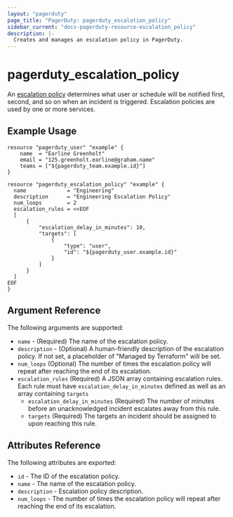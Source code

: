 ```yaml
---
layout: "pagerduty"
page_title: "PagerDuty: pagerduty_escalation_policy"
sidebar_current: "docs-pagerduty-resource-escalation_policy"
description: |-
  Creates and manages an escalation policy in PagerDuty.
---
```


# pagerduty\_escalation_policy

An [escalation policy](https://v2.developer.pagerduty.com/v2/page/api-reference#!/Escalation_Policies/get_escalation_policies) determines what user or schedule will be notified first, second, and so on when an incident is triggered. Escalation policies are used by one or more services.


## Example Usage

```
resource "pagerduty_user" "example" {
    name  = "Earline Greenholt"
    email = "125.greenholt.earline@graham.name"
    teams = ["${pagerduty_team.example.id}"]
}

resource "pagerduty_escalation_policy" "example" {
  name             = "Engineering"
  description      = "Engineering Escalation Policy"
  num_loops        = 2
  escalation_rules = <<EOF
  [
      {
          "escalation_delay_in_minutes": 10,
          "targets": [
              {
                  "type": "user",
                  "id": "${pagerduty_user.example.id}"
              }
          ]
      }
  ]
EOF
}
```

## Argument Reference

The following arguments are supported:

  * `name` - (Required) The name of the escalation policy.
  * `description` - (Optional) A human-friendly description of the escalation policy.
    If not set, a placeholder of "Managed by Terraform" will be set.
  * `num_loops` (Optional) The number of times the escalation policy will repeat after reaching the end of its escalation.
  * `escalation_rules` (Required) A JSON array containing escalation rules. Each rule must have `escalation_delay_in_minutes` defined as well as an array containing `targets`
    * `escalation_delay_in_minutes` (Required) The number of minutes before an unacknowledged incident escalates away from this rule.
    * `targets` (Required) The targets an incident should be assigned to upon reaching this rule.

## Attributes Reference

The following attributes are exported:

  * `id` - The ID of the escalation policy.
  * `name` - The name of the escalation policy.
  * `description` - Escalation policy description.
  * `num_loops` - The number of times the escalation policy will repeat after reaching the end of its escalation.

